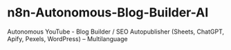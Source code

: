 # n8n-Autonomous-Blog-Builder-AI
Autonomous YouTube - Blog Builder / SEO Autopublisher (Sheets, ChatGPT, Apify, Pexels, WordPress) – Multilanguage
